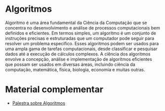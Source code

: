 # Algoritmos

Algoritmo é uma área fundamental da Ciência da Computação que se concentra no desenvolvimento e análise de processos computacionais bem definidos e eficientes. Em termos simples, um algoritmo é um conjunto de instruções precisas e estruturadas que um computador pode seguir para resolver um problema específico. Esses algoritmos podem ser usados para uma ampla gama de tarefas computacionais, desde classificar e pesquisar dados até a execução de cálculos complexos. A ciência dos algoritmos envolve a concepção, análise e implementação de algoritmos eficientes que possam ser usados em diversas áreas, incluindo ciência da computação, matemática, física, biologia, economia e muitas outras.

# Material complementar

- [Palestra sobre Algoritmos](https://drive.google.com/file/d/1fIRX2dntCTQ2yjoN7VN7In4YRw88T0F9/view)
